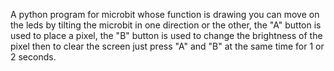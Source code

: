 A python program for microbit whose function is drawing you can
move on the leds by tilting the microbit in one direction or the
other, the "A" button is used to place a pixel, the "B" button is used 
to change the brightness of the pixel then to clear the screen just 
press "A" and "B" at the same time for 1 or 2 seconds.
